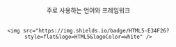 <div align="center">
주로 사용하는 언어와 프레임워크<br><br>
</div>
<div align="center">
	
	<img src="https://img.shields.io/badge/HTML5-E34F26?style=flat&logo=HTML5&logoColor=white" />
<!-- 	<img src="https://img.shields.io/badge/CSS3-1572B6?style=flat&logo=CSS3&logoColor=white" />
  	<img src="https://img.shields.io/badge/JavaScript-F7DF1E?style=flat&logo=JavaScript&logoColor=white" />
  	<img src="https://img.shields.io/badge/jquery-0769AD?style=flat&logo=JavaScript&logoColor=white" />
	<img src="https://img.shields.io/badge/Java-007396?style=for-the-badge&logo=jquery&logoColor=white" />
  	<img src="https://img.shields.io/badge/Oracle-F80000?style=flat&logo=Oracle&logoColor=white" />
 	 <img src="https://img.shields.io/badge/Spring-6DB33F?style=flat&logo=Spring&logoColor=white" />
  	<img src="https://img.shields.io/badge/Python-3776AB?style=flat&logo=Python&logoColor=white" /> -->
</div>








